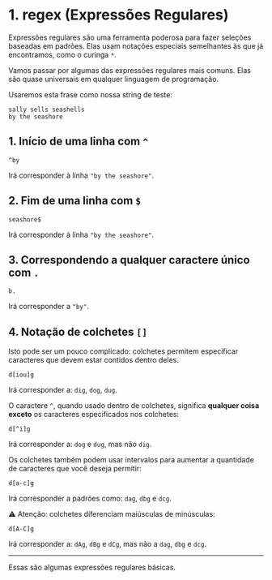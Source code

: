 # 1. regex (Expressões Regulares)

Expressões regulares são uma ferramenta poderosa para fazer seleções baseadas em padrões. Elas usam notações especiais semelhantes às que já encontramos, como o curinga `*`.

Vamos passar por algumas das expressões regulares mais comuns. Elas são quase universais em qualquer linguagem de programação.

Usaremos esta frase como nossa string de teste:

```
sally sells seashells 
by the seashore
```

## 1. Início de uma linha com `^`

```
^by
```

Irá corresponder à linha `"by the seashore"`.

## 2. Fim de uma linha com `$`

```
seashore$
```

Irá corresponder à linha `"by the seashore"`.

## 3. Correspondendo a qualquer caractere único com `.`

```
b.
```

Irá corresponder a `"by"`.

## 4. Notação de colchetes `[]`

Isto pode ser um pouco complicado: colchetes permitem especificar caracteres que devem estar contidos dentro deles.

```
d[iou]g
```

Irá corresponder a: `dig`, `dog`, `dug`.

O caractere `^`, quando usado dentro de colchetes, significa **qualquer coisa exceto** os caracteres especificados nos colchetes:

```
d[^i]g
```

Irá corresponder a: `dog` e `dug`, mas não `dig`.

Os colchetes também podem usar intervalos para aumentar a quantidade de caracteres que você deseja permitir:

```
d[a-c]g
```

Irá corresponder a padrões como: `dag`, `dbg` e `dcg`.

⚠️ Atenção: colchetes diferenciam maiúsculas de minúsculas:

```
d[A-C]g
```

Irá corresponder a: `dAg`, `dBg` e `dCg`, mas não a `dag`, `dbg` e `dcg`.

---

Essas são algumas expressões regulares básicas.
